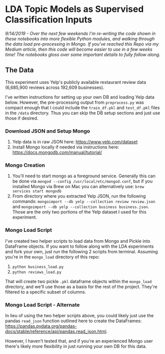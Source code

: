 # LDA Topic Models as Supervised Classification Inputs

*9/14/2019 - Over the next few weekends I'm re-writing the code shown in these notebooks into more flexible Python modules, and walking through the data load pre-processing in Mongo. If you've reached this Repo via my Medium article, then this code will become easier to use in a few weeks time! The notebooks gloss over some important details to fully follow along.*

## The Data

This experiment uses Yelp's publicly available restaurant review data (6,685,900 reviews across 192,609 businesses).

I've written instructions for setting up your own DB and loading Yelp data below. However, the pre-processing output from ```preprocess.py``` was compact enough that I could include the ```train_df.pkl``` and ```test_df.pkl``` files in the ```/data``` directory. Thus you can skip the DB setup sections and just use those if desired.

### Download JSON and Setup Mongo
1. Yelp data is in raw JSON here: https://www.yelp.com/dataset
2. Install Mongo locally if needed via instructions here: https://docs.mongodb.com/manual/tutorial/

### Mongo Creation
1. You'll need to start mongo as a foreground service. Generally this can be done via ```mongod --config /usr/local/etc/mongod.conf```, but if you installed Mongo via Brew on Mac you can alternatively use: ```brew services start mongodb```
2. From directory where you extracted Yelp JSON, run the following commands: ```mongoimport --db yelp --collection review review.json``` and ```mongoimport --db yelp --collection business business.json```. Those are the only two portions of the Yelp dataset I used for this experiment.

### Mongo Load Script
I've created two helper scripts to load data from Mongo and Pickle into DataFrame objects. If you want to follow along with the LDA experiments and fork your own, just run the following 2 scripts from terminal. Assuming you're in the ```mongo_load``` directory of this repo:

1. ```python business_load.py```
2. ```python reviews_load.py```

That will create two pickle ```.pkl``` dataframe objects within the ```mongo_load``` directory, and we'll use those as a basis for the rest of the project. They're filtered to a specific subset of columns.

### Mongo Load Script - Alternate

In lieu of using the two helper scripts above, you could likely just use the pandas ```read_json``` function outlined here to create the DataFrames: https://pandas.pydata.org/pandas-docs/stable/reference/api/pandas.read_json.html.

However, I haven't tested that, and if you're an experienced Mongo user there's likely more flexibility in just running your own DB for this data.




